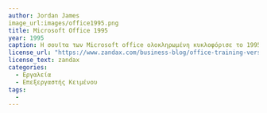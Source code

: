 ```yaml
---
author: Jordan James
image_url:images/office1995.png 
title: Microsoft Office 1995 
year: 1995 
caption: Η σουϊτα των Microsoft office ολοκληρωμένη κυκλοφόρισε το 1995. Περιείχε την Microsoft word,excel, powerpoint. H σουίτα αναβαθμίστηκε απο τα 16bit στα 32. Κυκλοφόρισαν επίσης σε διάφορες εκδόσεις όπως standard & professional.
license_url: "https://www.zandax.com/business-blog/office-training-versions" 
license_text: zandax
categories:
  - Εργαλεία
  - Επεξεργαστής Κειμένου
tags:
  - 
---
```

